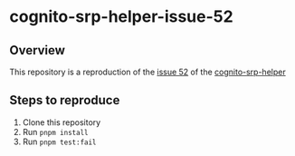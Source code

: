 # cognito-srp-helper-issue-52

## Overview

This repository is a reproduction of the [issue 52](https://github.com/simonmcallister0210/cognito-srp-helper/issues/52) of the [cognito-srp-helper](https://github.com/simonmcallister0210/cognito-srp-helper)


## Steps to reproduce

1. Clone this repository
2. Run `pnpm install`
3. Run `pnpm test:fail`


